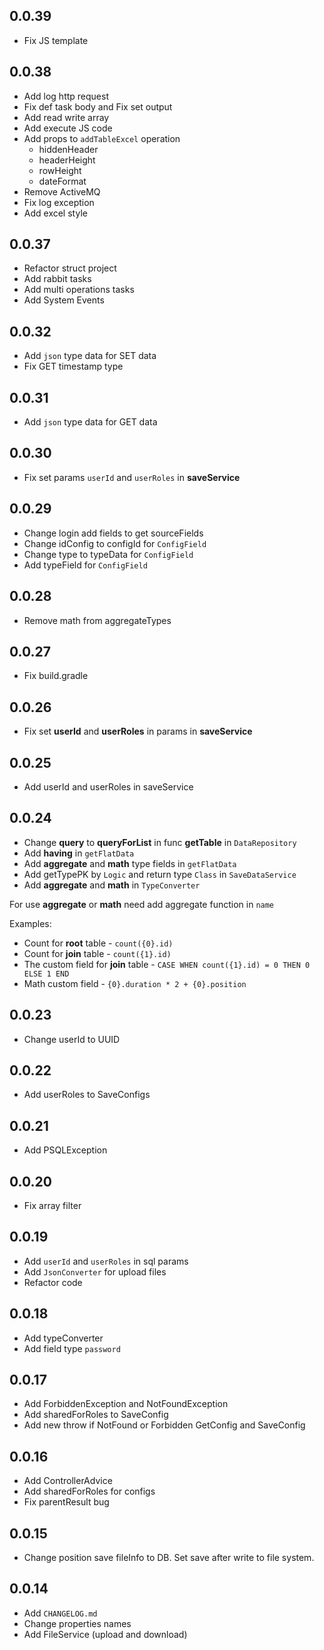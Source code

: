 ## 0.0.39

- Fix JS template

## 0.0.38

- Add log http request
- Fix def task body and Fix set output
- Add read write array
- Add execute JS code
- Add props to `addTableExcel` operation 
  - hiddenHeader 
  - headerHeight 
  - rowHeight 
  - dateFormat
- Remove ActiveMQ
- Fix log exception
- Add excel style

## 0.0.37

- Refactor struct project
- Add rabbit tasks
- Add multi operations tasks
- Add System Events

## 0.0.32

- Add `json` type data for SET data
- Fix GET timestamp type

## 0.0.31

- Add `json` type data for GET data

## 0.0.30

- Fix set params `userId` and `userRoles` in **saveService**

## 0.0.29

- Change login add fields to get sourceFields
- Change idConfig to configId for `ConfigField`
- Change type to typeData for `ConfigField`
- Add typeField for `ConfigField`

## 0.0.28

- Remove math from aggregateTypes

## 0.0.27

- Fix build.gradle

## 0.0.26

- Fix set **userId** and **userRoles** in params in **saveService**

## 0.0.25

- Add userId and userRoles in saveService

## 0.0.24

- Change **query** to **queryForList** in func **getTable** in `DataRepository`
- Add **having** in `getFlatData`
- Add **aggregate** and **math** type fields in `getFlatData`
- Add getTypePK by `Logic` and return type `Class` in `SaveDataService`
- Add **aggregate** and **math** in `TypeConverter`

For use **aggregate** or **math** need add aggregate function in `name`

Examples:

* Count for **root** table - `count({0}.id)`
* Count for **join** table - `count({1}.id)`
* The custom field for **join** table - `CASE WHEN count({1}.id) = 0 THEN 0 ELSE 1 END`
* Math custom field - `{0}.duration * 2 + {0}.position`

## 0.0.23

- Change userId to UUID

## 0.0.22

- Add userRoles to SaveConfigs

## 0.0.21

- Add PSQLException

## 0.0.20

- Fix array filter

## 0.0.19

- Add `userId` and `userRoles` in sql params
- Add `JsonConverter` for upload files
- Refactor code

## 0.0.18

- Add typeConverter
- Add field type `password`

## 0.0.17

- Add ForbiddenException and NotFoundException
- Add sharedForRoles to SaveConfig
- Add new throw if NotFound or Forbidden GetConfig and SaveConfig

## 0.0.16

- Add ControllerAdvice
- Add sharedForRoles for configs
- Fix parentResult bug

## 0.0.15

- Change position save fileInfo to DB. Set save after write to file system.

## 0.0.14

- Add `CHANGELOG.md`
- Change properties names
- Add FileService (upload and download)
